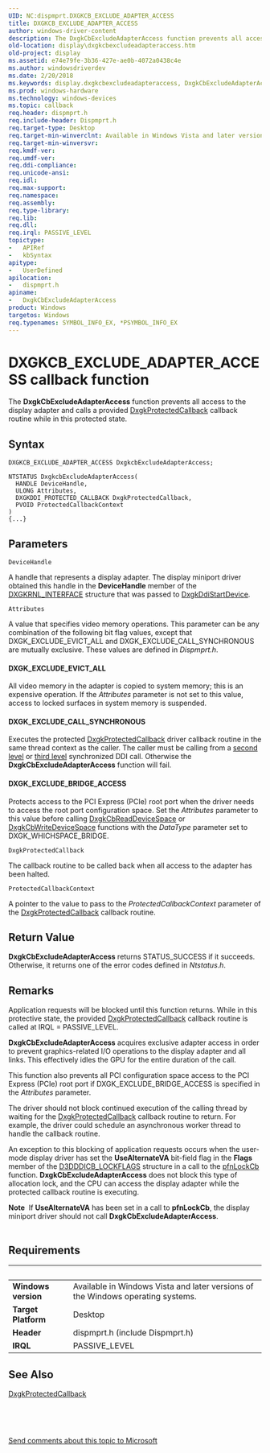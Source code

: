 ```yaml
---
UID: NC:dispmprt.DXGKCB_EXCLUDE_ADAPTER_ACCESS
title: DXGKCB_EXCLUDE_ADAPTER_ACCESS
author: windows-driver-content
description: The DxgkCbExcludeAdapterAccess function prevents all access to the display adapter and calls a provided DxgkProtectedCallback callback routine while in this protected state.
old-location: display\dxgkcbexcludeadapteraccess.htm
old-project: display
ms.assetid: e74e79fe-3b36-427e-ae0b-4072a0438c4e
ms.author: windowsdriverdev
ms.date: 2/20/2018
ms.keywords: display.dxgkcbexcludeadapteraccess, DxgkCbExcludeAdapterAccess callback function [Display Devices], DxgkCbExcludeAdapterAccess, DXGKCB_EXCLUDE_ADAPTER_ACCESS, DXGKCB_EXCLUDE_ADAPTER_ACCESS, dispmprt/DxgkCbExcludeAdapterAccess, DpFunctions_8ad0a347-3d2f-429c-9b1f-67f000dbfc03.xml
ms.prod: windows-hardware
ms.technology: windows-devices
ms.topic: callback
req.header: dispmprt.h
req.include-header: Dispmprt.h
req.target-type: Desktop
req.target-min-winverclnt: Available in Windows Vista and later versions of the Windows operating systems.
req.target-min-winversvr: 
req.kmdf-ver: 
req.umdf-ver: 
req.ddi-compliance: 
req.unicode-ansi: 
req.idl: 
req.max-support: 
req.namespace: 
req.assembly: 
req.type-library: 
req.lib: 
req.dll: 
req.irql: PASSIVE_LEVEL
topictype:
-	APIRef
-	kbSyntax
apitype:
-	UserDefined
apilocation:
-	dispmprt.h
apiname:
-	DxgkCbExcludeAdapterAccess
product: Windows
targetos: Windows
req.typenames: SYMBOL_INFO_EX, *PSYMBOL_INFO_EX
---
```



# DXGKCB_EXCLUDE_ADAPTER_ACCESS callback function
The <b>DxgkCbExcludeAdapterAccess</b> function prevents all access to the display adapter and calls a provided <a href="..\dispmprt\nc-dispmprt-dxgkddi_protected_callback.md">DxgkProtectedCallback</a> callback routine while in this protected state.

## Syntax

```
DXGKCB_EXCLUDE_ADAPTER_ACCESS DxgkcbExcludeAdapterAccess;

NTSTATUS DxgkcbExcludeAdapterAccess(
  HANDLE DeviceHandle,
  ULONG Attributes,
  DXGKDDI_PROTECTED_CALLBACK DxgkProtectedCallback,
  PVOID ProtectedCallbackContext
)
{...}
```

## Parameters

`DeviceHandle`

A handle that represents a display adapter. The display miniport driver obtained this handle in the <b>DeviceHandle</b> member of the <a href="https://msdn.microsoft.com/library/windows/hardware/ff560942">DXGKRNL_INTERFACE</a> structure that was passed to <a href="..\dispmprt\nc-dispmprt-dxgkddi_start_device.md">DxgkDdiStartDevice</a>.

`Attributes`

A value that specifies video memory operations. This parameter can be any combination of the following bit flag values, except that DXGK_EXCLUDE_EVICT_ALL and DXGK_EXCLUDE_CALL_SYNCHRONOUS are mutually exclusive. These values are defined in <i>Dispmprt.h</i>.





#### DXGK_EXCLUDE_EVICT_ALL

All video memory in the adapter is copied to system memory; this is an expensive operation. If the <i>Attributes</i> parameter is not set to this value, access to locked surfaces in system memory is suspended.



#### DXGK_EXCLUDE_CALL_SYNCHRONOUS

Executes the protected <a href="..\dispmprt\nc-dispmprt-dxgkddi_protected_callback.md">DxgkProtectedCallback</a> driver callback routine in the same thread context as the caller. The caller must be calling from a <a href="https://msdn.microsoft.com/2b7c1eae-6527-469e-a2fa-74d2a1246bd3">second level</a> or <a href="https://msdn.microsoft.com/780d37d9-40c6-4737-9042-473810868227">third level</a> synchronized DDI call. Otherwise the <b>DxgkCbExcludeAdapterAccess</b> function will fail.



#### DXGK_EXCLUDE_BRIDGE_ACCESS

Protects access to the PCI Express (PCIe) root port when the driver needs to access the root port configuration space. Set the <i>Attributes</i> parameter to this value before calling <a href="..\dispmprt\nc-dispmprt-dxgkcb_read_device_space.md">DxgkCbReadDeviceSpace</a> or <a href="..\dispmprt\nc-dispmprt-dxgkcb_write_device_space.md">DxgkCbWriteDeviceSpace</a> functions with the <i>DataType</i> parameter set to DXGK_WHICHSPACE_BRIDGE.

`DxgkProtectedCallback`

The callback routine to be called back when all access to the adapter has been halted.

`ProtectedCallbackContext`

A pointer to the value to pass to the <i>ProtectedCallbackContext</i> parameter of the <a href="..\dispmprt\nc-dispmprt-dxgkddi_protected_callback.md">DxgkProtectedCallback</a> callback routine.


## Return Value

<b>DxgkCbExcludeAdapterAccess</b> returns STATUS_SUCCESS if it succeeds. Otherwise, it returns one of the error codes defined in <i>Ntstatus.h</i>.

## Remarks

Application requests will be blocked until this function returns. While in this protective state, the provided <a href="..\dispmprt\nc-dispmprt-dxgkddi_protected_callback.md">DxgkProtectedCallback</a> callback routine is called at IRQL = PASSIVE_LEVEL.

<b>DxgkCbExcludeAdapterAccess</b> acquires exclusive adapter access in order to prevent graphics-related I/O operations to the display adapter and all links. This effectively idles the GPU for the entire duration of the call.

This function also prevents all PCI configuration space access to the PCI Express (PCIe) root port if DXGK_EXCLUDE_BRIDGE_ACCESS is specified in the <i>Attributes</i> parameter.

The driver should not block continued execution of the calling thread by waiting for the <a href="..\dispmprt\nc-dispmprt-dxgkddi_protected_callback.md">DxgkProtectedCallback</a> callback routine to return. For example, the driver could schedule an asynchronous worker thread to handle the callback routine.

An exception to this blocking of application requests occurs when the user-mode display driver has set the <b>UseAlternateVA</b> bit-field flag in the <b>Flags</b> member of the <a href="..\d3dukmdt\ns-d3dukmdt-_d3dddicb_lockflags.md">D3DDDICB_LOCKFLAGS</a> structure in a call to the <a href="..\d3dumddi\nc-d3dumddi-pfnd3dddi_lockcb.md">pfnLockCb</a> function. <b>DxgkCbExcludeAdapterAccess</b> does not block this type of allocation lock, and the CPU can access the display adapter while the protected callback routine is executing.

<div class="alert"><b>Note</b>  If <b>UseAlternateVA</b> has been set in a call to <b>pfnLockCb</b>, the display miniport driver should not call <b>DxgkCbExcludeAdapterAccess</b>.</div>
<div> </div>

## Requirements
| &nbsp; | &nbsp; |
| ---- |:---- |
| **Windows version** | Available in Windows Vista and later versions of the Windows operating systems.  |
| **Target Platform** | Desktop |
| **Header** | dispmprt.h (include Dispmprt.h) |
| **IRQL** | PASSIVE_LEVEL |

## See Also

<a href="..\dispmprt\nc-dispmprt-dxgkddi_protected_callback.md">DxgkProtectedCallback</a>



 

 

<a href="mailto:wsddocfb@microsoft.com?subject=Documentation%20feedback [display\display]:%20DXGKCB_EXCLUDE_ADAPTER_ACCESS callback function%20 RELEASE:%20(2/20/2018)&amp;body=%0A%0APRIVACY STATEMENT%0A%0AWe use your feedback to improve the documentation. We don't use your email address for any other purpose, and we'll remove your email address from our system after the issue that you're reporting is fixed. While we're working to fix this issue, we might send you an email message to ask for more info. Later, we might also send you an email message to let you know that we've addressed your feedback.%0A%0AFor more info about Microsoft's privacy policy, see http://privacy.microsoft.com/en-us/default.aspx." title="Send comments about this topic to Microsoft">Send comments about this topic to Microsoft</a>